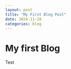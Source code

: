 ```yaml
---
layout: post
title: "My First Blog Post"
date: 2024-11-28
categories: blog
---
```


# My first Blog

Test
